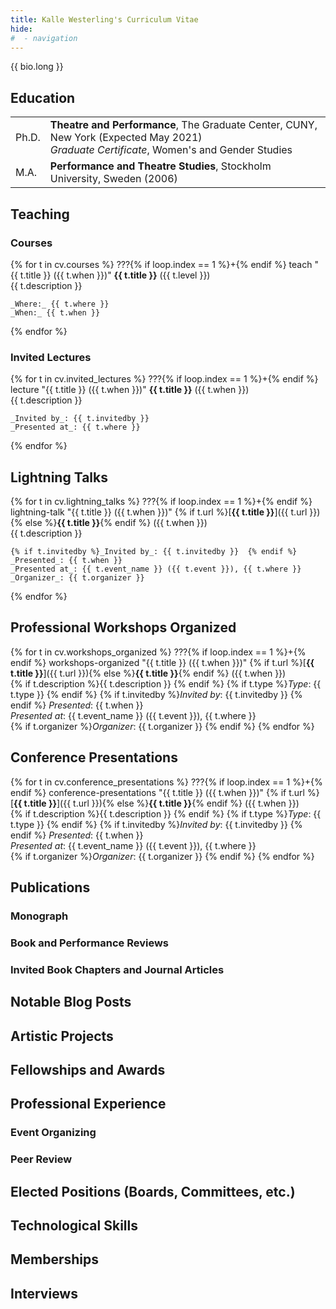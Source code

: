 ```yaml
---
title: Kalle Westerling's Curriculum Vitae
hide:
#  - navigation
---
```


{{ bio.long }}

## Education

|  |  |
|--------|-------
| Ph.D. | **Theatre and Performance**, The Graduate Center, CUNY, New York (Expected May 2021)<br />_Graduate Certificate_, Women's and Gender Studies |
| M.A. | **Performance and Theatre Studies**, Stockholm University, Sweden (2006)

## Teaching

### Courses

{% for t in cv.courses %}
???{% if loop.index == 1 %}+{% endif %} teach "{{ t.title }} ({{ t.when }})"
    **{{ t.title }}** ({{ t.level }})  
    {{ t.description }}  
      
    _Where:_ {{ t.where }}  
    _When:_ {{ t.when }}
{% endfor %}

### Invited Lectures
<!--  -->
{% for t in cv.invited_lectures %}
???{% if loop.index == 1 %}+{% endif %} lecture "{{ t.title }} ({{ t.when }})"
    **{{ t.title }}** ({{ t.when }})  
    {{ t.description }}

    _Invited by_: {{ t.invitedby }}  
    _Presented at_: {{ t.where }}
{% endfor %}

## Lightning Talks

{% for t in cv.lightning_talks %}
???{% if loop.index == 1 %}+{% endif %} lightning-talk "{{ t.title }} ({{ t.when }})"
    {% if t.url %}[**{{ t.title }}**]({{ t.url }}){% else %}**{{ t.title }}**{% endif %} ({{ t.when }})  
    {{ t.description }}

    {% if t.invitedby %}_Invited by_: {{ t.invitedby }}  {% endif %}
    _Presented_: {{ t.when }}  
    _Presented at_: {{ t.event_name }} ({{ t.event }}), {{ t.where }}  
    _Organizer_: {{ t.organizer }}
{% endfor %}

## Professional Workshops Organized

{% for t in cv.workshops_organized %}
???{% if loop.index == 1 %}+{% endif %} workshops-organized "{{ t.title }} ({{ t.when }})"
    {% if t.url %}[**{{ t.title }}**]({{ t.url }}){% else %}**{{ t.title }}**{% endif %} ({{ t.when }})  
    {% if t.description %}{{ t.description }}  {% endif %}
    {% if t.type %}_Type_: {{ t.type }}  {% endif %}
    {% if t.invitedby %}_Invited by_: {{ t.invitedby }}  {% endif %}
    _Presented_: {{ t.when }}  
    _Presented at_: {{ t.event_name }} ({{ t.event }}), {{ t.where }}  
    {% if t.organizer %}_Organizer_: {{ t.organizer }}  {% endif %}
{% endfor %}

## Conference Presentations
<!-- title, panel, panel_type, url, event, event_name, where, when, description -->
{% for t in cv.conference_presentations %}
???{% if loop.index == 1 %}+{% endif %} conference-presentations "{{ t.title }} ({{ t.when }})"
    {% if t.url %}[**{{ t.title }}**]({{ t.url }}){% else %}**{{ t.title }}**{% endif %} ({{ t.when }})  
    {% if t.description %}{{ t.description }}  {% endif %}
    {% if t.type %}_Type_: {{ t.type }}  {% endif %}
    {% if t.invitedby %}_Invited by_: {{ t.invitedby }}  {% endif %}
    _Presented_: {{ t.when }}  
    _Presented at_: {{ t.event_name }} ({{ t.event }}), {{ t.where }}  
    {% if t.organizer %}_Organizer_: {{ t.organizer }}  {% endif %}
{% endfor %}

## Publications


### Monograph
<!-- title, publisher, where, when, description -->


### Book and Performance Reviews
<!-- type, book/performance, title, published_in, vol, no, month, year, pages, doi, special_issue -->



### Invited Book Chapters and Journal Articles
<!-- title, book, ed (list), city, publisher, year, description, journal, vol, no, pages -->


## Notable Blog Posts
<!-- title, url, site_title, date, description -->

## Artistic Projects
<!-- title, url, where, when, role, description, collaborators (list) -->

## Fellowships and Awards
<!-- name, from, when, description, url -->

## Professional Experience
<!-- title, employer, where, start_year, end_year, bullets, url -->

### Event Organizing
<!-- role, event_type, event, event_name, url, where, when, bullets -->

### Peer Review
<!-- for, type, where, start_year, end_year, url, bullets -->

## Elected Positions (Boards, Committees, etc.)
<!-- position, board, where, url, start_year, end_year -->

## Technological Skills
<!-- technology... -->

## Memberships
<!-- organization... -->

## Interviews
<!-- by, media, url, title, publication, date, show -->
